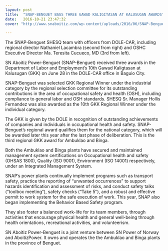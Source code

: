 ```yaml
---
layout: post
title:  "SNAP-BENGUET BAGS THREE GAWAD KALIGITASAN AT KALUSUGAN AWARDS"
date:   2016-10-21 23:47:32 
cover: "http://www.snaboitiz.com/wp-content/uploads/2016/06/SNAP-Benguet-GKK.jpg"

---
```

The SNAP-Benguet SHESQ team with officers from DOLE-CAR, including regional director Nathaniel Lacambra (second from right) and OSHC Executive Director Ma. Teresita Cucueco, MD (3rd from left).

SN Aboitiz Power-Benguet (SNAP-Benguet) received three awards in the Department of Labor and Employment’s 10th Gawad Kaligtasan at Kalusugan (GKK) on June 28 in the DOLE-CAR office in Baguio City.

SNAP-Benguet was selected GKK Regional Winner under the industrial category by the regional selection committee for its outstanding contributions in the area of occupational safety and health (OSH), including compliance to general labor and OSH standards. SHESQ Sr. Manager Hollis Fernandez was also awarded as the 10th GKK Regional Winner under the individual category.

The GKK is given by the DOLE in recognition of outstanding achievements of companies and individuals in occupational health and safety. SNAP-Benguet’s regional award qualifies them for the national category, which will be awarded later this year after the last phase of deliberation. This is the third regional GKK award for Ambuklao and Binga.

Both the Ambuklao and Binga plants have secured and maintained management system certifications on Occupational health and safety (OHSAS 1800), Quality (ISO 9001), Environment (ISO 14001) respectively, under an Integrated Management System.

SNAP’s power plants continually implement programs such as transport safety, practice the reporting of “unwanted occurrences” to support hazards identification and assessment of risks, and conduct safety talks (“toolbox meeting”), safety checks (“Take 5″), and a robust and effective permit to work system for the safe execution of work. This year, SNAP also began implementing the Behavior Based Safety program.

They also foster a balanced work-life for its team members, through activities that encourage physical health and general well-being through health orientations, recreational activities, and volunteerism.

SN Aboitiz Power-Benguet is a joint venture between SN Power of Norway and AboitizPower. It owns and operates the the Ambuklao and Binga plants in the province of Benguet.